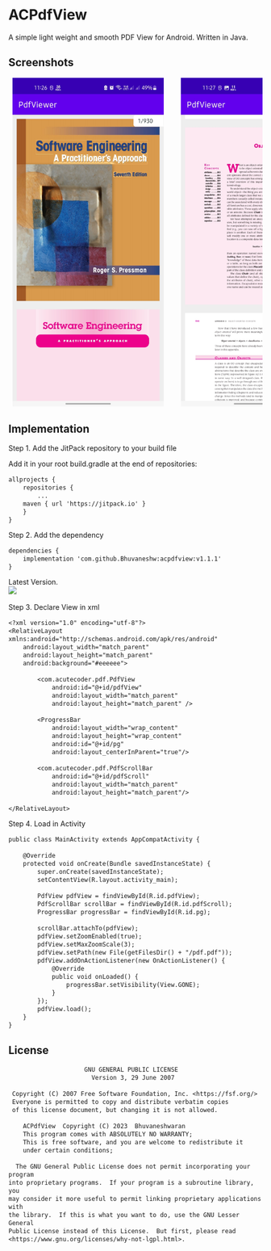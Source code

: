 # ACPdfView
A simple light weight and smooth PDF View for Android. Written in Java.

## Screenshots

 <pre>
 <img src="screenshots/screenshot-1.jpg" width="300" alt="screeonshot1">    <img src="screenshots/screenshot-2.jpg" width="300" alt="screeonshot2">
</pre>

## Implementation
Step 1. Add the JitPack repository to your build file

Add it in your root build.gradle at the end of repositories:
```
allprojects {
    repositories {
        ...
	maven { url 'https://jitpack.io' }
    }
}
```

Step 2. Add the dependency
```
dependencies {
    implementation 'com.github.Bhuvaneshw:acpdfview:v1.1.1'
}
```
Latest Version.<br/>
[![](https://jitpack.io/v/Bhuvaneshw/acpdfview.svg)](https://jitpack.io/#Bhuvaneshw/acpdfview)

Step 3. Declare View in xml
```
<?xml version="1.0" encoding="utf-8"?>
<RelativeLayout xmlns:android="http://schemas.android.com/apk/res/android"
    android:layout_width="match_parent"
    android:layout_height="match_parent"
    android:background="#eeeeee">

        <com.acutecoder.pdf.PdfView
            android:id="@+id/pdfView"
            android:layout_width="match_parent"
            android:layout_height="match_parent" />

        <ProgressBar
            android:layout_width="wrap_content"
            android:layout_height="wrap_content"
            android:id="@+id/pg"
            android:layout_centerInParent="true"/>

        <com.acutecoder.pdf.PdfScrollBar
            android:id="@+id/pdfScroll"
            android:layout_width="match_parent"
            android:layout_height="match_parent"/>

</RelativeLayout>
```

Step 4. Load in Activity
```
public class MainActivity extends AppCompatActivity {

    @Override
    protected void onCreate(Bundle savedInstanceState) {
        super.onCreate(savedInstanceState);
        setContentView(R.layout.activity_main);

        PdfView pdfView = findViewById(R.id.pdfView);
        PdfScrollBar scrollBar = findViewById(R.id.pdfScroll);
        ProgressBar progressBar = findViewById(R.id.pg);

        scrollBar.attachTo(pdfView);
        pdfView.setZoomEnabled(true);
        pdfView.setMaxZoomScale(3);
        pdfView.setPath(new File(getFilesDir() + "/pdf.pdf"));
        pdfView.addOnActionListener(new OnActionListener() {
            @Override
            public void onLoaded() {
                progressBar.setVisibility(View.GONE);
            }
        });
        pdfView.load();
    }
}
```

## License
~~~
                     GNU GENERAL PUBLIC LICENSE
                       Version 3, 29 June 2007

 Copyright (C) 2007 Free Software Foundation, Inc. <https://fsf.org/>
 Everyone is permitted to copy and distribute verbatim copies
 of this license document, but changing it is not allowed.

    ACPdfView  Copyright (C) 2023  Bhuvaneshwaran
    This program comes with ABSOLUTELY NO WARRANTY;
    This is free software, and you are welcome to redistribute it
    under certain conditions;

  The GNU General Public License does not permit incorporating your program
into proprietary programs.  If your program is a subroutine library, you
may consider it more useful to permit linking proprietary applications with
the library.  If this is what you want to do, use the GNU Lesser General
Public License instead of this License.  But first, please read
<https://www.gnu.org/licenses/why-not-lgpl.html>. 
~~~
